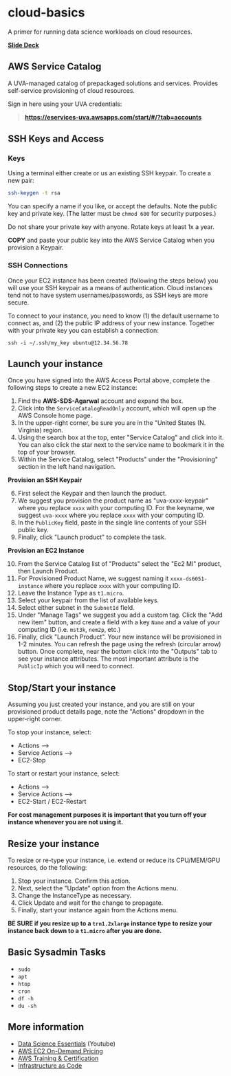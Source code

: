 # cloud-basics

A primer for running data science workloads on cloud resources.

[**Slide Deck**](DS6051-Cloud-Computing.pdf)

## AWS Service Catalog

A UVA-managed catalog of prepackaged solutions and services. Provides self-service provisioning of cloud resources.

Sign in here using your UVA credentials:

> **https://eservices-uva.awsapps.com/start/#/?tab=accounts**

## SSH Keys and Access

### Keys
Using a terminal either create or us an existing SSH keypair. To create a new pair:

```bash
ssh-keygen -t rsa
```
You can specify a name if you like, or accept the defaults. Note the public key and private key. (The latter must be `chmod 600` for security purposes.)

Do not share your private key with anyone. Rotate keys at least 1x a year.

**COPY** and paste your public key into the AWS Service Catalog when you provision a Keypair.

### SSH Connections

Once your EC2 instance has been created (following the steps below) you will use your SSH keypair as a means of authentication. Cloud instances tend not to have system usernames/passwords, as SSH keys are more secure.

To connect to your instance, you need to know (1) the default username to connect as, and (2) the public IP address of your new instance. Together with your private key you can establish a connection:

```
ssh -i ~/.ssh/my_key ubuntu@12.34.56.78
```

## Launch your instance

Once you have signed into the AWS Access Portal above, complete the following steps to create a new EC2 instance:

1. Find the **AWS-SDS-Agarwal** account and expand the box.
2. Click into the `ServiceCatalogReadOnly` account, which will open up the AWS Console home page.
3. In the upper-right corner, be sure you are in the "United States (N. Virginia) region.
4. Using the search box at the top, enter "Service Catalog" and click into it. You can also click the star next to the service name to bookmark it in the top of your browser.
5. Within the Service Catalog, select "Products" under the "Provisioning" section in the left hand navigation.

**Provision an SSH Keypair**

6. First select the Keypair and then launch the product.
7. We suggest you provision the product name as "uva-xxxx-keypair" where you replace `xxxx` with your computing ID. For the keyname, we suggest `uva-xxxx` where you replace `xxxx` with your computing ID.
8. In the `PublicKey` field, paste in the single line contents of your SSH public key.
9. Finally, click "Launch product" to complete the task.

**Provision an EC2 Instance**

10. From the Service Catalog list of "Products" select the "Ec2 Ml" product, then Launch Product.
11. For Provisioned Product Name, we suggest naming it `xxxx-ds6051-instance` where you replace `xxxx` with your computing ID.
12. Leave the Instance Type as `t1.micro`.
13. Select your keypair from the list of available keys.
14. Select either subnet in the `SubnetId` field.
15. Under "Manage Tags" we suggest you add a custom tag. Click the "Add new item" button, and create a field with a key `Name` and a value of your computing ID (i.e. `mst3k`, `nem2p`, etc.)
16. Finally, click "Launch Product". Your new instance will be provisioned in 1-2 minutes. You can refresh the page using the refresh (circular arrow) button. Once complete, near the bottom click into the "Outputs" tab to see your instance attributes. The most important attribute is the `PublicIp` which you will need to connect. 

## Stop/Start your instance

Assuming you just created your instance, and you are still on your provisioned product details page, note the "Actions" dropdown in the upper-right corner.

To stop your instance, select:

- Actions -->
- Service Actions -->
- EC2-Stop

To start or restart your instance, select:

- Actions -->
- Service Actions -->
- EC2-Start / EC2-Restart

**For cost management purposes it is important that you turn off your instance whenever you are not using it.**

## Resize your instance

To resize or re-type your instance, i.e. extend or reduce its CPU/MEM/GPU resources, do the following:

1. Stop your instance. Confirm this action.
2. Next, select the "Update" option from the Actions menu.
3. Change the InstanceType as necessary.
4. Click Update and wait for the change to propagate.
5. Finally, start your instance again from the Actions menu.

**BE SURE if you resize up to a `trn1.2xlarge` instance type to resize your instance back down to a `t1.micro` after you are done.**

## Basic Sysadmin Tasks

- `sudo`
- `apt`
- `htop`
- `cron`
- `df -h`
- `du -sh`

## More information

- [Data Science Essentials](https://www.youtube.com/playlist?list=PLxBq1F-c5mHq5r89REM7STJaq360VjuVo) (Youtube)
- [AWS EC2 On-Demand Pricing](https://aws.amazon.com/ec2/pricing/on-demand/)
- [AWS Training & Certification](https://aws.amazon.com/training/)
- [Infrastructure as Code](https://docs.aws.amazon.com/whitepapers/latest/introduction-devops-aws/infrastructure-as-code.html)
